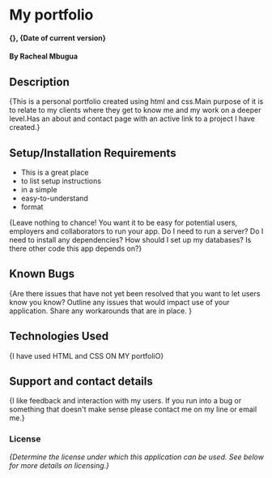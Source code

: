 # My portfolio

#### {}, {Date of current version}

#### By **Racheal Mbugua**

## Description

{This is a personal portfolio created using html and css.Main purpose of it is to relate to my clients where they get to know me and my work on a deeper level.Has an about and contact page with an active link to a project I have created.}

## Setup/Installation Requirements

* This is a great place
* to list setup instructions
* in a simple
* easy-to-understand
* format

{Leave nothing to chance! You want it to be easy for potential users, employers and collaborators to run your app. Do I need to run a server? Do I need to install any dependencies? How should I set up my databases? Is there other code this app depends on?}

## Known Bugs

{Are there issues that have not yet been resolved that you want to let users know you know? Outline any issues that would impact use of your application. Share any workarounds that are in place. }

## Technologies Used

{I have used HTML and CSS ON MY portfoliO}

## Support and contact details

{I like feedback and interaction with my users. If you run into a bug or something that doesn't make sense please contact me on my line or email me.}

### License

*{Determine the license under which this application can be used.  See below for more details on licensing.}*
